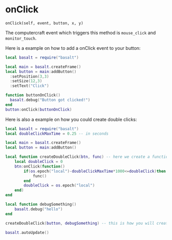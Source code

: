 # onClick

`onClick(self, event, button, x, y)`

The computercraft event which triggers this method is `mouse_click` and `monitor_touch`.

Here is a example on how to add a onClick event to your button:

```lua
local basalt = require("basalt")

local main = basalt.createFrame()
local button = main:addButton()
  :setPosition(3,3)
  :setSize(12,3)
  :setText("Click")

function buttonOnClick()
  basalt.debug("Button got clicked!")
end
button:onClick(buttonOnClick)
```

Here is also a example on how you could create double clicks:

```lua
local basalt = require("basalt")
local doubleClickMaxTime = 0.25 -- in seconds

local main = basalt.createFrame()
local button = main:addButton()

local function createDoubleClick(btn, func) -- here we create a function where we can pass buttons (or other object if you'd like to) and a function which will get called by double clicking.
    local doubleClick = 0
    btn:onClick(function()
        if(os.epoch("local")-doubleClickMaxTime*1000<=doubleClick)then
            func()
        end
        doubleClick = os.epoch("local")
    end)
end

local function debugSomething()
    basalt.debug("hello")
end

createDoubleClick(button, debugSomething) -- this is how you will create a double click.

basalt.autoUpdate()
```
